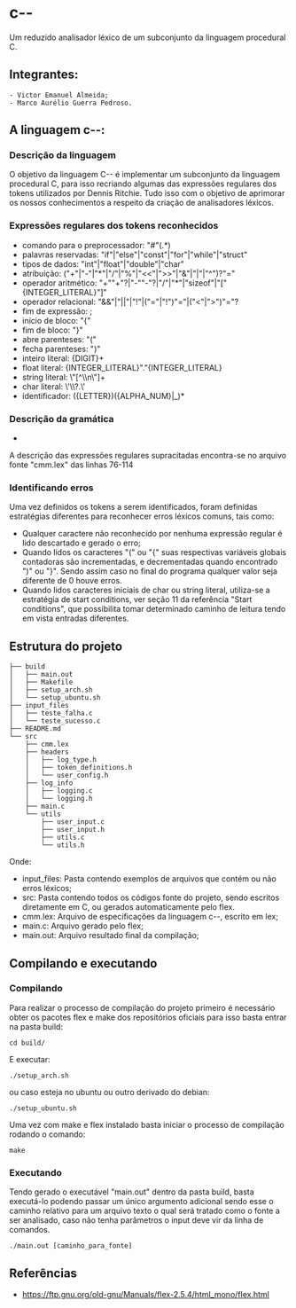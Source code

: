 # c--
Um reduzido analisador léxico de um subconjunto da linguagem procedural C.

## Integrantes:
    - Victor Emanuel Almeida;
    - Marco Aurélio Guerra Pedroso.

## A linguagem c--:

### Descrição da linguagem
O objetivo da linguagem C-- é implementar um subconjunto da linguagem procedural C, para isso recriando algumas das expressões regulares dos tokens utilizados por Dennis Ritchie. Tudo isso com o objetivo de aprimorar os nossos conhecimentos a respeito da criação de analisadores léxicos.

### Expressões regulares dos tokens reconhecidos
- comando para o preprocessador: "#"(.*)
- palavras reservadas: "if"|"else"|"const"|"for"|"while"|"struct"
- tipos de dados: "int"|"float"|"double"|"char"
- atribuição: ("+"|"-"|"*"|"/"|"%"|"<<"|">>"|"&"|"|"|"^")?"="
- operador aritmético: "+""+"?|"-""-"?|"/"|"*"|"sizeof"|"["{INTEGER_LITERAL}"]"
- operador relacional: "&&"|"||"|"!"|("="|"!")"="|("<"|">")"="?
- fim de expressão: ;
- início de bloco: "{"
- fim de bloco: "}"
- abre parenteses: "("
- fecha parenteses: ")"
- inteiro literal: {DIGIT}+
- float literal: {INTEGER_LITERAL}"."{INTEGER_LITERAL}
- string literal: \\"[^\\\\n\\"]+
- char literal: \\'\\\\?.\\'
- identificador: ({LETTER})({ALPHA_NUM}|_)*

### Descrição da gramática
-

A descrição das expressões regulares supracitadas encontra-se no arquivo fonte "cmm.lex" das linhas 76-114

### Identificando erros
Uma vez definidos os tokens a serem identificados, foram definidas estratégias diferentes para reconhecer erros léxicos comuns, tais como:
- Qualquer caractere não reconhecido por nenhuma expressão regular é lido descartado e gerado o erro;
- Quando lidos os caracteres "(" ou "{" suas respectivas variáveis globais contadoras são incrementadas, e decrementadas quando encontrado ")" ou "}". Sendo assim caso no final do programa qualquer valor seja diferente de 0 houve erros.
- Quando lidos caracteres iniciais de char ou string literal, utiliza-se a estratégia de start conditions, ver seção 11 da referência "Start conditions", que possibilita tomar determinado caminho de leitura tendo em vista entradas diferentes.

## Estrutura do projeto
```
├── build
│   ├── main.out
│   ├── Makefile
│   ├── setup_arch.sh
│   └── setup_ubuntu.sh
├── input_files
│   ├── teste_falha.c
│   └── teste_sucesso.c
├── README.md
└── src
    ├── cmm.lex
    ├── headers
    │   ├── log_type.h
    │   ├── token_definitions.h
    │   └── user_config.h
    ├── log_info
    │   ├── logging.c
    │   └── logging.h
    ├── main.c
    └── utils
        ├── user_input.c
        ├── user_input.h
        ├── utils.c
        └── utils.h
```

Onde:
- input_files: Pasta contendo exemplos de arquivos que contém ou não erros léxicos;
- src: Pasta contendo todos os códigos fonte do projeto, sendo escritos diretamente em C, ou gerados automaticamente pelo flex.
- cmm.lex: Arquivo de especificações da linguagem c--, escrito em lex;
- main.c: Arquivo gerado pelo flex;
- main.out: Arquivo resultado final da compilação;

## Compilando e executando
### Compilando

Para realizar o processo de compilação do projeto primeiro é necessário obter os pacotes flex e make dos repositórios oficiais para isso basta entrar na pasta build:

    cd build/

E executar:

	./setup_arch.sh

ou caso esteja no ubuntu ou outro derivado do debian:

	./setup_ubuntu.sh

Uma vez com make e flex instalado basta iniciar o processo de compilação rodando o comando:

	make

### Executando
Tendo gerado o executável "main.out" dentro da pasta build, basta executá-lo podendo passar um único argumento adicional sendo esse o caminho relativo para um arquivo texto o qual será tratado como o fonte a ser analisado, caso não tenha parâmetros o input deve vir da linha de comandos.

	./main.out [caminho_para_fonte]

## Referências
- https://ftp.gnu.org/old-gnu/Manuals/flex-2.5.4/html_mono/flex.html
